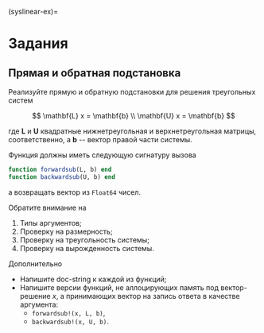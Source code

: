 (syslinear-ex)=
# Задания

## Прямая и обратная подстановка

Реализуйте прямую и обратную подстановки для решения треугольных систем

$$
\mathbf{L} x = \mathbf{b}
\\ \mathbf{U} x = \mathbf{b}
$$

где $\mathbf{L}$ и $\mathbf{U}$ квадратные нижнетреугольная и верхнетреугольная матрицы, соответственно, а $\mathbf{b}$ -- вектор правой части системы.

Функция должны иметь следующую сигнатуру вызова

```julia
function forwardsub(L, b) end
function backwardsub(U, b) end
```

а возвращать вектор из `Float64` чисел.

Обратите внимание на

1. Типы аргументов;
2. Проверку на размерность;
3. Проверку на треугольность системы;
4. Проверку на вырожденность системы.

Дополнительно

- Напишите doc-string к каждой из функций;
- Напишите версии функций, не аллоцирующих память под вектор-решение $x$, а принимающих вектор на запись ответа в качестве аргумента:
    + `forwardsub!(x, L, b)`,
    + `backwardsub!(x, U, b)`.
